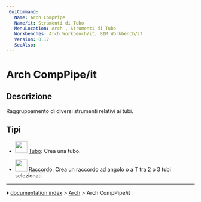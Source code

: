 ```yaml
---
 GuiCommand:
   Name: Arch CompPipe
   Name/it: Strumenti di Tubo
   MenuLocation: Arch , Strumenti di Tubo
   Workbenches: Arch_Workbench/it, BIM_Workbench/it
   Version: 0.17
   SeeAlso: 
---
```


# Arch CompPipe/it



## Descrizione

Raggruppamento di diversi strumenti relativi ai tubi.



## Tipi

-   <img alt="" src=images/Arch_Pipe.svg  style="width:32px;"> [Tubo](Arch_Pipe/it.md): Crea una tubo.

-   <img alt="" src=images/Arch_PipeConnector.svg  style="width:32px;"> [Raccordo](Arch_PipeConnector/it.md): Crea un raccordo ad angolo o a T tra 2 o 3 tubi selezionati.



---
⏵ [documentation index](../README.md) > [Arch](Arch_Workbench.md) > Arch CompPipe/it
